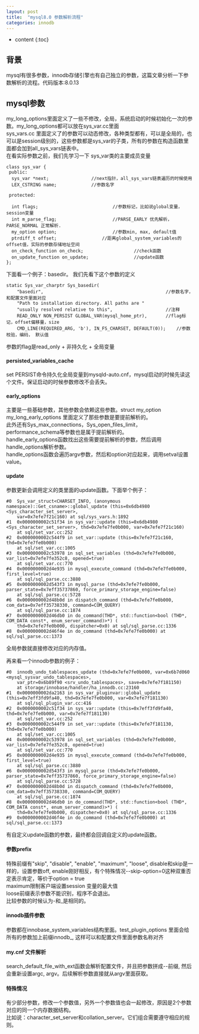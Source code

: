 ```yaml
---
layout: post
title:  "mysql8.0 参数解析流程"
categories: innodb
---
```


* content
{:toc}

## 背景
mysql有很多参数，innodb存储引擎也有自己独立的参数，这篇文章分析一下参数解析的流程。代码版本:8.0.13 <br/>

## mysql参数
my_long_options里面定义了一些不修改，全局，系统启动的时候初始化一次的参数。my_long_options都可以放在sys_var.cc里面<br/>
sys_vars.cc 里面定义了的参数可以动态修改，各种类型都有，可以是全局的，也可以是session级别的，这些参数都是sys_var的子类，所有的参数在构造函数里面都会加到all_sys_vars链表中。 <br/>
在看实际参数之前，我们先学习一下 sys_var类的主要成员变量 <br/>
```
class sys_var {
 public:
  sys_var *next;				//next指针，all_sys_vars链表遍历的时候使用
  LEX_CSTRING name;				//参数名字                     

 protected:

  int flags;                      		//参数标记，比如说global变量，session变量
  int m_parse_flag;               		//PARSE_EARLY 优先解析，PARSE_NORMAL 正常解析.
  my_option option;               		//参数min, max, default值
  ptrdiff_t offset;  				//距离global_system_variables的offset值，实际的参数存储地址空间
  on_check_function on_check;                   //check函数
  on_update_function on_update;                 //update函数
};
```

下面看一个例子：basedir。
我们先看下这个参数的定义
```
static Sys_var_charptr Sys_basedir(
    "basedir",                                            	//参数名字，和配置文件里面对应
    "Path to installation directory. All paths are "
    "usually resolved relative to this",                  	//注释
    READ_ONLY NON_PERSIST GLOBAL_VAR(mysql_home_ptr),     	//flag标记，offset偏移量，size
    CMD_LINE(REQUIRED_ARG, 'b'), IN_FS_CHARSET, DEFAULT(0));	//参数校验，编码， 默认值
```

参数的flag是read_only + 非持久化 + 全局变量



#### persisted_variables_cache
set PERSIST命令持久化全局变量到mysqld-auto.cnf，mysql启动的时候先读这个文件。保证启动的时候参数修改不会丢失。 <br/>

#### early_options
主要是一些基础参数，其他参数会依赖这些参数。struct my_option my_long_early_options 里面定义了那些参数是要提前解析的。 <br/>
此外还有Sys_max_connections，Sys_open_files_limit，performance_schema等参数也是属于提前解析的。 <br/>
handle_early_options函数找出这些需要提前解析的参数，然后调用handle_options解析参数。<br/>
handle_options函数会遍历argv参数，然后和option对应起来，调用setval设置value。<br/>

#### update
参数更新会调用定义的类里面的update函数。下面举个例子：<br/>
```
#0  Sys_var_struct<CHARSET_INFO, (anonymous namespace)::Get_csname>::global_update (this=0x6db4980 <Sys_character_set_server>, 
    var=0x7efe7f21c160) at sql/sys_vars.h:1892
#1  0x0000000002c51f34 in sys_var::update (this=0x6db4980 <Sys_character_set_server>, thd=0x7efe7fe0b000, var=0x7efe7f21c160)
    at sql/set_var.cc:252
#2  0x0000000002c544f9 in set_var::update (this=0x7efe7f21c160, thd=0x7efe7fe0b000)
    at sql/set_var.cc:1005
#3  0x0000000002c53978 in sql_set_variables (thd=0x7efe7fe0b000, var_list=0x7efe7fe352c8, opened=true)
    at sql/set_var.cc:770
#4  0x0000000002d4e935 in mysql_execute_command (thd=0x7efe7fe0b000, first_level=true)
    at sql/sql_parse.cc:3880
#5  0x0000000002d543f3 in mysql_parse (thd=0x7efe7fe0b000, parser_state=0x7eff35737860, force_primary_storage_engine=false)
    at sql/sql_parse.cc:5728
#6  0x0000000002d48b0d in dispatch_command (thd=0x7efe7fe0b000, com_data=0x7eff35738330, command=COM_QUERY)
    at sql/sql_parse.cc:1874
#7  0x0000000002d46db0 in do_command(THD*, std::function<bool (THD*, COM_DATA const*, enum_server_command)>*) (
    thd=0x7efe7fe0b000, dispatcher=0x0) at sql/sql_parse.cc:1336
#8  0x0000000002d46f4e in do_command (thd=0x7efe7fe0b000) at sql/sql_parse.cc:1373
```
全局参数就直接修改对应的内存值。 <br/>

再来看一个innodb参数的例子：<br/>
```
#0  innodb_undo_tablespaces_update (thd=0x7efe7fe0b000, var=0x6b7d060 <mysql_sysvar_undo_tablespaces>, 
    var_ptr=0x6b89f90 <srv_undo_tablespaces>, save=0x7efe7f181150)
    at storage/innobase/handler/ha_innodb.cc:23160
#1  0x0000000002da2163 in sys_var_pluginvar::global_update (this=0x7eff3fd9fa40, thd=0x7efe7fe0b000, var=0x7efe7f181130)
    at sql/sql_plugin_var.cc:416
#2  0x0000000002c51f34 in sys_var::update (this=0x7eff3fd9fa40, thd=0x7efe7fe0b000, var=0x7efe7f181130)
    at sql/set_var.cc:252
#3  0x0000000002c544f9 in set_var::update (this=0x7efe7f181130, thd=0x7efe7fe0b000)
    at sql/set_var.cc:1005
#4  0x0000000002c53978 in sql_set_variables (thd=0x7efe7fe0b000, var_list=0x7efe7fe352c8, opened=true)
    at sql/set_var.cc:770
#5  0x0000000002d4e935 in mysql_execute_command (thd=0x7efe7fe0b000, first_level=true)
    at sql/sql_parse.cc:3880
#6  0x0000000002d543f3 in mysql_parse (thd=0x7efe7fe0b000, parser_state=0x7eff35737860, force_primary_storage_engine=false)
    at sql/sql_parse.cc:5728
#7  0x0000000002d48b0d in dispatch_command (thd=0x7efe7fe0b000, com_data=0x7eff35738330, command=COM_QUERY)
    at sql/sql_parse.cc:1874
#8  0x0000000002d46db0 in do_command(THD*, std::function<bool (THD*, COM_DATA const*, enum_server_command)>*) (
    thd=0x7efe7fe0b000, dispatcher=0x0) at sql/sql_parse.cc:1336
#9  0x0000000002d46f4e in do_command (thd=0x7efe7fe0b000) at sql/sql_parse.cc:1373
```
有自定义update函数的参数，最终都会回调自定义的update函数。

#### 参数prefix
特殊前缀有"skip", "disable", "enable", "maximum", "loose",
disable和skip是一样的，设置参数off, enable刚好相反，有个特殊情况--skip-option=0这种双重否定表示肯定，等价于option = true <br/>
maximum限制客户端设置session 变量的最大值 <br/>
loose前缀表示参数不能识别，程序不会退出。 <br/>
比较参数的时候认为-和_是相同的。

#### innodb插件参数
参数都在innobase_system_variables结构里面。test_plugin_options 里面会给所有的参数加上前缀innodb_, 这样可以和配置文件里面参数名称对齐 <br/>

#### my.cnf 文件解析
search_default_file_with_ext函数会解析配置文件，并且把参数拼成--前缀, 然后会重新设置argc, argv。后续解析参数直接就从argv里面获取。 
#### 特殊情况
有少部分参数，修改一个参数值，另外一个参数值也会一起修改，原因是2个参数对应的同一个内存数据结构。<br/>
比如说：character_set_server和collation_server。它们组合需要遵守相应的规则。
